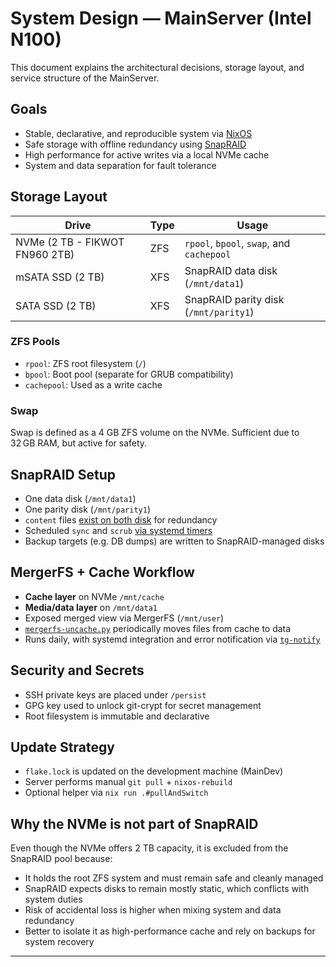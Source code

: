 # System Design — MainServer (Intel N100)

This document explains the architectural decisions, storage layout, and service structure of the MainServer.

## Goals

- Stable, declarative, and reproducible system via [NixOS](https://nixos.org)
- Safe storage with offline redundancy using [SnapRAID](https://www.snapraid.it/)
- High performance for active writes via a local NVMe cache
- System and data separation for fault tolerance

## Storage Layout

| Drive                          | Type | Usage                                     |
| ------------------------------ | ---- | ----------------------------------------- |
| NVMe (2 TB - FIKWOT FN960 2TB) | ZFS  | `rpool`, `bpool`, `swap`, and `cachepool` |
| mSATA SSD (2 TB)               | XFS  | SnapRAID data disk (`/mnt/data1`)         |
| SATA SSD (2 TB)                | XFS  | SnapRAID parity disk (`/mnt/parity1`)     |

### ZFS Pools

- `rpool`: ZFS root filesystem (`/`)
- `bpool`: Boot pool (separate for GRUB compatibility)
- `cachepool`: Used as a write cache

### Swap

Swap is defined as a 4 GB ZFS volume on the NVMe. Sufficient due to 32 GB RAM, but active for safety.

## SnapRAID Setup

- One data disk (`/mnt/data1`)
- One parity disk (`/mnt/parity1`)
- `content` files [exist on both disk](./filesystems/snapraid.nix) for redundancy
- Scheduled `sync` and `scrub` [via systemd timers](../_common/filesystems/snapraid.nix)
- Backup targets (e.g. DB dumps) are written to SnapRAID-managed disks

## MergerFS + Cache Workflow

- **Cache layer** on NVMe `/mnt/cache`
- **Media/data layer** on `/mnt/data1`
- Exposed merged view via MergerFS (`/mnt/user`)
- [`mergerfs-uncache.py`](../../../modules/mover/mergerfs-uncache.py) periodically moves files from cache to data
- Runs daily, with systemd integration and error notification via [`tg-notify`](../../../modules/tg-notify/default.nix)

## Security and Secrets

- SSH private keys are placed under `/persist`
- GPG key used to unlock git-crypt for secret management
- Root filesystem is immutable and declarative

## Update Strategy

- `flake.lock` is updated on the development machine (MainDev)
- Server performs manual `git pull` + `nixos-rebuild`
- Optional helper via `nix run .#pullAndSwitch`

## Why the NVMe is not part of SnapRAID

Even though the NVMe offers 2 TB capacity, it is excluded from the SnapRAID pool because:

- It holds the root ZFS system and must remain safe and cleanly managed
- SnapRAID expects disks to remain mostly static, which conflicts with system duties
- Risk of accidental loss is higher when mixing system and data redundancy
- Better to isolate it as high-performance cache and rely on backups for system recovery

---
